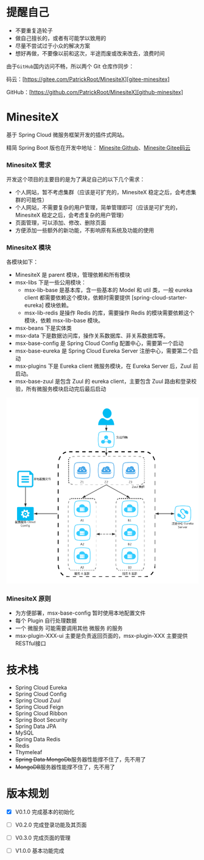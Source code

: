 
# 提醒自己

- 不要重复造轮子
- 做自己擅长的，或者有可能学以致用的
- 尽量不尝试过于小众的解决方案
- 想好再做，不要像以前和这次，半途而废或改来改去，浪费时间

由于`GitHub`国内访问不畅，所以两个 Git 仓库作同步：

码云：[https://gitee.com/PatrickRoot/MinesiteX][gitee-minesitex]

GitHub：[https://github.com/PatrickRoot/MinesiteX][github-minesitex]

# MinesiteX

基于 Spring Cloud 微服务框架开发的插件式网站。

精简 Spring Boot 版也在开发中地址： [Minesite·Github][github-minesite]、[Minesite·Gitee码云][gitee-minesite] 

### MinesiteX 需求

开发这个项目的主要目的是为了满足自己的以下几个需求：

- 个人网站，暂不考虑集群（应该是可扩充的，MinesiteX 稳定之后，会考虑集群的可能性）
- 个人网站，不需要复杂的用户管理，简单管理即可（应该是可扩充的，MinesiteX 稳定之后，会考虑复杂的用户管理）
- 页面管理，可以添加、修改、删除页面
- 方便添加一些额外的新功能，不影响原有系统及功能的使用
 
### MinesiteX 模块

  各模块如下：

- MinesiteX 是 parent 模块，管理依赖和所有模块
- msx-libs 下是一些公用模块：
    - msx-lib-base 是基本库，含一些基本的 Model 和 util 类，一般 eureka client 都需要依赖这个模块，依赖时需要提供 [spring-cloud-starter-eureka] 模块依赖。
    - msx-lib-redis 是操作 Redis 的库，需要操作 Redis 的模块需要依赖这个模块，依赖 msx-lib-base 模块。
- msx-beans 下是实体类
- msx-data 下是数据访问库，操作关系数据库、非关系数据库等。
- msx-base-config 是 Spring Cloud Config 配置中心，需要第一个启动
- msx-base-eureka 是 Spring Cloud Eureka Server 注册中心，需要第二个启动
- msx-plugins 下是 Eureka client 微服务模块，在 Eureka Server 后，Zuul 前启动。
- msx-base-zuul 是包含 Zuul 的 eureka client，主要包含 Zuul 路由和登录校验，所有微服务模块启动完后最后启动

![拓扑图](doc/server.png?raw=true)

### MinesiteX 原则

- 为方便部署，msx-base-config 暂时使用本地配置文件
- 每个 Plugin 自行处理数据
- 一个 微服务 可能需要调用其他 微服务 的服务
- msx-plugin-XXX-ui 主要是负责返回页面的，msx-plugin-XXX 主要提供 RESTful接口

# 技术栈

- Spring Cloud Eureka
- Spring Cloud Config
- Spring Cloud Zuul
- Spring Cloud Feign
- Spring Cloud Ribbon
- Spring Boot Security
- Spring Data JPA
- MySQL
- Spring Data Redis
- Redis
- Thymeleaf
- ~~Spring Data MongoDb~~服务器性能撑不住了，先不用了
- ~~MongoDB~~服务器性能撑不住了，先不用了

# 版本规划

- [X] V0.1.0 完成基本的初始化
- [ ] V0.2.0 完成登录功能及其页面
- [ ] V0.3.0 完成页面的管理
- [ ] V1.0.0 基本功能完成


[github-minesitex]: https://github.com/PatrickRoot/MinesiteX
[gitee-minesitex]: https://gitee.com/PatrickRoot/MinesiteX

[github-minesite]: https://github.com/PatrickRoot/Minesite
[gitee-minesite]: https://gitee.com/PatrickRoot/Minesite

